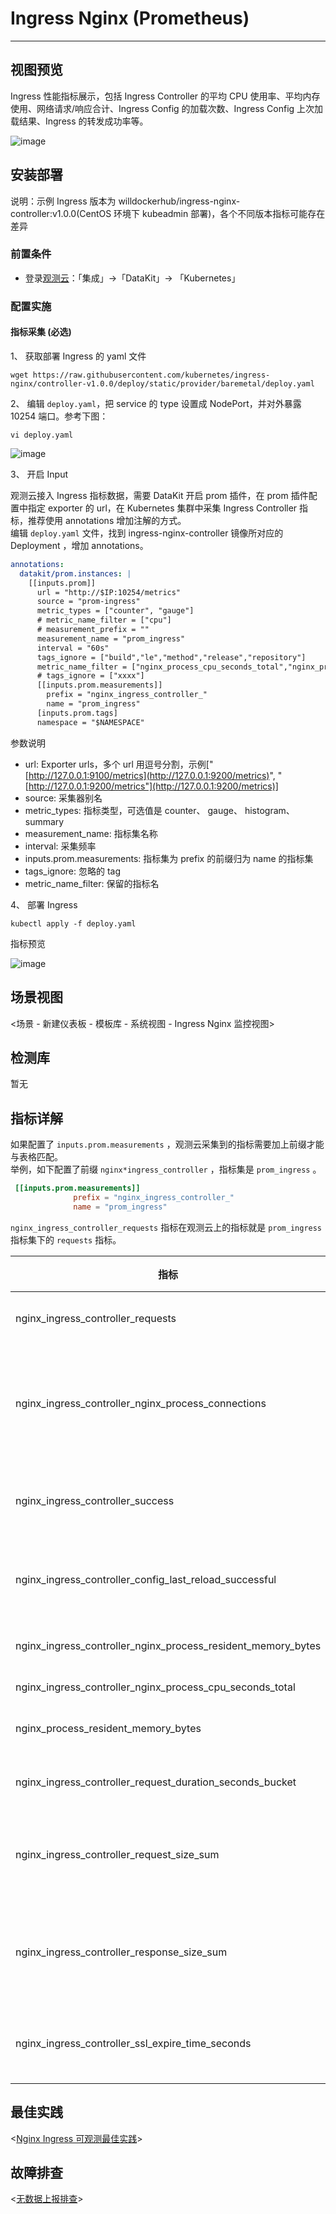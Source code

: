 # Ingress Nginx (Prometheus)
---

## 视图预览

Ingress 性能指标展示，包括 Ingress Controller 的平均 CPU 使用率、平均内存使用、网络请求/响应合计、Ingress Config 的加载次数、Ingress Config 上次加载结果、Ingress 的转发成功率等。

![image](../imgs/ingress-nginx-prom-1.png)

## 安装部署

说明：示例 Ingress 版本为 willdockerhub/ingress-nginx-controller:v1.0.0(CentOS 环境下 kubeadmin 部署)，各个不同版本指标可能存在差异

### 前置条件

- 登录[观测云](https://console.guance.com/)：「集成」->「DataKit」-> 「Kubernetes」

### 配置实施

#### 指标采集 (必选)

1、 获取部署 Ingress 的 yaml 文件

```shell
wget https://raw.githubusercontent.com/kubernetes/ingress-nginx/controller-v1.0.0/deploy/static/provider/baremetal/deploy.yaml
```

2、 编辑 `deploy.yaml`，把 service 的 type 设置成 NodePort，并对外暴露 10254 端口。参考下图：

```shell
vi deploy.yaml
```

![image](../imgs/ingress-nginx-prom-2.png)

3、 开启 Input

观测云接入 Ingress 指标数据，需要 DataKit 开启 prom 插件，在 prom 插件配置中指定 exporter 的 url，在 Kubernetes 集群中采集 Ingress Controller 指标，推荐使用 annotations 增加注解的方式。<br />
编辑 `deploy.yaml` 文件，找到 ingress-nginx-controller 镜像所对应的 Deployment ，增加 annotations。

```yaml
annotations:
  datakit/prom.instances: |
    [[inputs.prom]]
      url = "http://$IP:10254/metrics"
      source = "prom-ingress"
      metric_types = ["counter", "gauge"]
      # metric_name_filter = ["cpu"]
      # measurement_prefix = ""
      measurement_name = "prom_ingress"
      interval = "60s"
      tags_ignore = ["build","le","method","release","repository"]
      metric_name_filter = ["nginx_process_cpu_seconds_total","nginx_process_resident_memory_bytes","request_size_sum","response_size_sum","requests","success","config_last_reload_successful"]
      # tags_ignore = ["xxxx"]
      [[inputs.prom.measurements]]
        prefix = "nginx_ingress_controller_"
        name = "prom_ingress"
      [inputs.prom.tags]
      namespace = "$NAMESPACE"

```

参数说明

- url: Exporter urls，多个 url 用逗号分割，示例["[http://127.0.0.1:9100/metrics](http://127.0.0.1:9200/metrics)", "[http://127.0.0.1:9200/metrics"](http://127.0.0.1:9200/metrics)]
- source: 采集器别名
- metric_types: 指标类型，可选值是 counter、 gauge、 histogram、 summary
- measurement_name: 指标集名称
- interval: 采集频率
- inputs.prom.measurements: 指标集为 prefix 的前缀归为 name 的指标集
- tags_ignore: 忽略的 tag
- metric_name_filter: 保留的指标名

4、 部署 Ingress

```shell
kubectl apply -f deploy.yaml
```

指标预览

![image](../imgs/ingress-nginx-prom-3.png)

## 场景视图

<场景 - 新建仪表板 - 模板库 - 系统视图 - Ingress Nginx 监控视图>

## 检测库

暂无

## 指标详解

如果配置了 `inputs.prom.measurements` ，观测云采集到的指标需要加上前缀才能与表格匹配。<br />
举例，如下配置了前缀 `nginx*ingress_controller` ，指标集是 `prom_ingress` 。

```toml
 [[inputs.prom.measurements]]
              prefix = "nginx_ingress_controller_"
              name = "prom_ingress"
```

`nginx_ingress_controller_requests` 指标在观测云上的指标就是 `prom_ingress` 指标集下的 `requests` 指标。

| 指标                                                         | 描述                                                                                | 数据类型 | 单位  |
| ------------------------------------------------------------ | ----------------------------------------------------------------------------------- | -------- | ----- |
| nginx_ingress_controller_requests                            | The total number of client requests                                                 | int      | count |
| nginx_ingress_controller_nginx_process_connections           | current number of client connections with state {active, reading, writing, waiting} | int      | count |
| nginx_ingress_controller_success                             | Cumulative number of Ingress controller reload operations                           | int      | count |
| nginx_ingress_controller_config_last_reload_successful       | Whether the last configuration reload attempt was successful                        | int      | count |
| nginx_ingress_controller_nginx_process_resident_memory_bytes | number of bytes of memory in use                                                    | float    | B     |
| nginx_ingress_controller_nginx_process_cpu_seconds_total     | Cpu usage in seconds                                                                | float    | B     |
| nginx_process_resident_memory_bytes                          | number of bytes of memory in use                                                    | int      | B     |
| nginx_ingress_controller_request_duration_seconds_bucket     | The request processing time in milliseconds                                         | int      | count |
| nginx_ingress_controller_request_size_sum                    | The request length (including request line, header, and request body)               | int      | count |
| nginx_ingress_controller_response_size_sum                   | The response length (including request line, header, and request body)              | int      | count |
| nginx_ingress_controller_ssl_expire_time_seconds             | Number of seconds since 1970 to the SSL Certificate expire                          | int      | count |

## 最佳实践

<[Nginx Ingress 可观测最佳实践](../../best-practices/cloud-native/ingress-nginx.md)>

## 故障排查

 <[无数据上报排查](../../datakit/why-no-data.md)>
